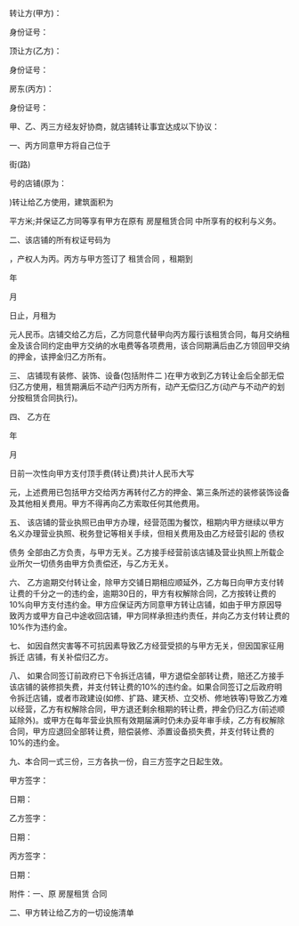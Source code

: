 
 


转让方(甲方)：
        


身份证号：
        





顶让方(乙方)：
        


身份证号：
        





房东(丙方)：
        


身份证号：
        





甲、乙、丙三方经友好协商，就店铺转让事宜达成以下协议：


一、丙方同意甲方将自己位于
        


街(路)
        


号的店铺(原为：
        


)转让给乙方使用，建筑面积为
        


平方米;并保证乙方同等享有甲方在原有
房屋租赁合同
中所享有的权利与义务。


二、该店铺的所有权证号码为
        


，产权人为丙。丙方与甲方签订了
租赁合同
，租期到
        


年
        


月
        


日止，月租为
        


元人民币。店铺交给乙方后，乙方同意代替甲向丙方履行该租赁合同，每月交纳租金及该合同约定由甲方交纳的水电费等各项费用，该合同期满后由乙方领回甲交纳的押金，该押金归乙方所有。


三、 店铺现有装修、装饰、设备(包括附件二 )在甲方收到乙方转让金后全部无偿归乙方使用，租赁期满后不动产归丙方所有，动产无偿归乙方(动产与不动产的划分按租赁合同执行)。


四、 乙方在
        


年
        


月
        


日前一次性向甲方支付顶手费(转让费)共计人民币大写
        


元，上述费用已包括甲方交给丙方再转付乙方的押金、第三条所述的装修装饰设备及其他相关费用。甲方不得再向乙方索取任何其他费用。


五、 该店铺的营业执照已由甲方办理，经营范围为餐饮，租期内甲方继续以甲方名义办理营业执照、税务登记等相关手续，但相关费用及由乙方经营引起的
债权

债务
全部由乙方负责，与甲方无关。乙方接手经营前该店铺及营业执照上所载企业所欠一切债务由甲方负责偿还，与乙方无关。


六、 乙方逾期交付转让金，除甲方交铺日期相应顺延外，乙方每日向甲方支付转让费的千分之一的违约金，逾期30日的，甲方有权解除合同，乙方按转让费的10%向甲方支付违约金。甲方应保证丙方同意甲方转让店铺，如由于甲方原因导致丙方或甲方自己中途收回店铺，甲方同样承担违约责任，并向乙方支付转让费的10%作为违约金。


七、 如因自然灾害等不可抗因素导致乙方经营受损的与甲方无关，但因国家征用
拆迁
店铺，有关补偿归乙方。


八、 如果合同签订前政府已下令拆迁店铺，甲方退偿全部转让费，赔还乙方接手该店铺的装修损失费，并支付转让费的10%的违约金。如果合同签订之后政府明令拆迁店铺，或者市政建设(如修、扩路、建天桥、立交桥、修地铁等)导致乙方难以经营，乙方有权解除合同，甲方退还剩余租期的转让费，押金仍归乙方(前述顺延除外)。或甲方在每年营业执照有效期届满时仍未办妥年审手续，乙方有权解除合同，甲方应退回全部转让费，赔偿装修、添置设备损失费，并支付转让费的10%的违约金。


九、本合同一式三份，三方各执一份，自三方签字之日起生效。


甲方签字：


日期：


乙方签字：


日期：


丙方签字：


日期：


附件：一、原
房屋租赁
合同


二、甲方转让给乙方的一切设施清单
 


 

 
 
 
 
 
  


  
 

  


  


  
 
 
 
 

